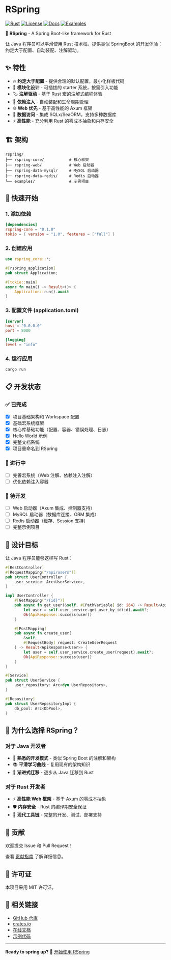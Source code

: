 # RSpring

[![Rust](https://img.shields.io/badge/rust-1.70+-orange.svg)](https://www.rust-lang.org)
[![License](https://img.shields.io/badge/license-MIT-blue.svg)](LICENSE)
[![Docs](https://img.shields.io/badge/docs-latest-blue.svg)](docs/README.md)
[![Examples](https://img.shields.io/badge/examples-available-green.svg)](examples/)

🚀 **RSpring** - A Spring Boot-like framework for Rust

让 Java 程序员可以平滑使用 Rust 技术栈，提供类似 SpringBoot 的开发体验：约定大于配置、自动装配、注解驱动。

## ✨ 特性

- 🔥 **约定大于配置** - 提供合理的默认配置，最小化样板代码
- 🧩 **模块化设计** - 可插拔的 starter 系统，按需引入功能
- 🏷️ **注解驱动** - 基于 Rust 宏的注解式编程体验
- 🔄 **依赖注入** - 自动装配和生命周期管理
- 🌐 **Web 优先** - 基于高性能的 Axum 框架
- 💾 **数据访问** - 集成 SQLx/SeaORM，支持多种数据库
- ⚡ **高性能** - 充分利用 Rust 的零成本抽象和内存安全

## 🏗️ 架构

```
rspring/
├── rspring-core/           # 核心框架
├── rspring-web/            # Web 启动器  
├── rspring-data-mysql/     # MySQL 启动器
├── rspring-data-redis/     # Redis 启动器
└── examples/               # 示例项目
```

## 🚀 快速开始

### 1. 添加依赖

```toml
[dependencies]
rspring-core = "0.1.0"
tokio = { version = "1.0", features = ["full"] }
```

### 2. 创建应用

```rust
use rspring_core::*;

#[rspring_application]
pub struct Application;

#[tokio::main]
async fn main() -> Result<()> {
    Application::run().await
}
```

### 3. 配置文件 (application.toml)

```toml
[server]
host = "0.0.0.0"
port = 8080

[logging]
level = "info"
```

### 4. 运行应用

```bash
cargo run
```

## 📋 开发状态

### ✅ 已完成
- [x] 项目基础架构和 Workspace 配置
- [x] 基础宏系统框架
- [x] 核心库基础功能（配置、容器、错误处理、日志）
- [x] Hello World 示例
- [x] 完整文档系统
- [x] 项目重命名到 RSpring

### 🔄 进行中  
- [ ] 完善宏系统（Web 注解、依赖注入注解）
- [ ] 优化依赖注入容器

### 📝 待开发
- [ ] Web 启动器（Axum 集成、控制器支持）
- [ ] MySQL 启动器（数据库连接、ORM 集成）
- [ ] Redis 启动器（缓存、Session 支持）
- [ ] 完整示例项目

## 🎯 设计目标

让 Java 程序员能够这样写 Rust：

```rust
#[RestController]
#[RequestMapping("/api/users")]
pub struct UserController {
    user_service: Arc<UserService>,
}

impl UserController {
    #[GetMapping("/{id}")]
    pub async fn get_user(&self, #[PathVariable] id: i64) -> Result<ApiResponse<User>> {
        let user = self.user_service.get_user_by_id(id).await?;
        Ok(ApiResponse::success(user))
    }

    #[PostMapping]  
    pub async fn create_user(
        &self, 
        #[RequestBody] request: CreateUserRequest
    ) -> Result<ApiResponse<User>> {
        let user = self.user_service.create_user(request).await?;
        Ok(ApiResponse::success(user))
    }
}

#[Service]
pub struct UserService {
    user_repository: Arc<dyn UserRepository>,
}

#[Repository]
pub struct UserRepositoryImpl {
    db_pool: Arc<DbPool>,
}
```

## 🌟 为什么选择 RSpring？

### 对于 Java 开发者
- 🎯 **熟悉的开发模式** - 类似 Spring Boot 的注解和架构
- 📚 **平滑学习曲线** - 复用现有的架构知识
- 🔄 **渐进式迁移** - 逐步从 Java 迁移到 Rust

### 对于 Rust 开发者
- ⚡ **高性能 Web 框架** - 基于 Axum 的零成本抽象
- 🛡️ **内存安全** - Rust 的编译期安全保证
- 🔧 **现代工具链** - 完整的开发、测试、部署支持

## 🤝 贡献

欢迎提交 Issue 和 Pull Request！

查看 [贡献指南](docs/contributing/contributing.md) 了解详细信息。

## 📄 许可证

本项目采用 MIT 许可证。

## 🔗 相关链接

- [GitHub 仓库](https://github.com/rspring/rspring)
- [crates.io](https://crates.io/crates/rspring-core)
- [在线文档](https://docs.rs/rspring-core)
- [示例代码](examples/)

---

**Ready to spring up?** 🚀 [开始使用 RSpring](docs/guide/quick-start.md)